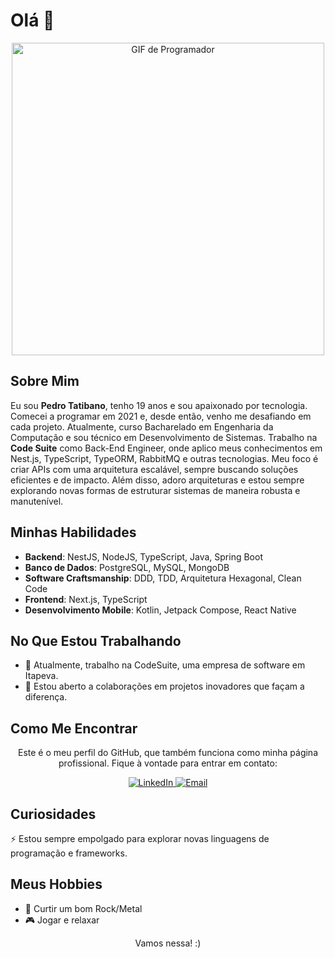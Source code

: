 <h1>Olá 👋</h1>
<div align="center">
  <img src="https://i.pinimg.com/originals/e4/26/70/e426702edf874b181aced1e2fa5c6cde.gif" alt="GIF de Programador" width="500"/>
</div>

<h2>Sobre Mim</h2>
<p>
  Eu sou <strong>Pedro Tatibano</strong>, tenho 19 anos e sou apaixonado por tecnologia. Comecei a programar em 2021 e, desde então, venho me desafiando em cada projeto. Atualmente, curso Bacharelado em Engenharia da Computação e sou técnico em Desenvolvimento de Sistemas. Trabalho na <strong>Code Suite</strong> como Back-End Engineer, onde aplico meus conhecimentos em Nest.js, TypeScript, TypeORM, RabbitMQ e outras tecnologias. Meu foco é criar APIs com uma arquitetura escalável, sempre buscando soluções eficientes e de impacto. Além disso, adoro arquiteturas e estou sempre explorando novas formas de estruturar sistemas de maneira robusta e manutenível.
</p>

<h2>Minhas Habilidades</h2>
<ul>
  <li><strong>Backend</strong>: NestJS, NodeJS, TypeScript, Java, Spring Boot</li>
  <li><strong>Banco de Dados</strong>: PostgreSQL, MySQL, MongoDB</li>
  <li><strong>Software Craftsmanship</strong>: DDD, TDD, Arquitetura Hexagonal, Clean Code</li>
  <li><strong>Frontend</strong>: Next.js, TypeScript</li>
  <li><strong>Desenvolvimento Mobile</strong>: Kotlin, Jetpack Compose, React Native</li>
</ul>

<h2>No Que Estou Trabalhando</h2>
<ul>
  <li>🔭 Atualmente, trabalho na CodeSuite, uma empresa de software em Itapeva.</li>
  <li>👯 Estou aberto a colaborações em projetos inovadores que façam a diferença.</li>
</ul>

<h2>Como Me Encontrar</h2>
<div align="center">
  <p>Este é o meu perfil do GitHub, que também funciona como minha página profissional. Fique à vontade para entrar em contato:</p>
  <a href="https://www.linkedin.com/in/pedro-tatibano/">
    <img src="https://img.shields.io/badge/LinkedIn-0077B5?style=for-the-badge&logo=linkedin&logoColor=white" alt="LinkedIn">
  </a>
  <a href="mailto:pedrotatibano1900@gmail.com">
    <img src="https://img.shields.io/badge/Email-D14836?style=for-the-badge&logo=gmail&logoColor=white" alt="Email">
  </a>
</div>

<h2>Curiosidades</h2>
<p>⚡ Estou sempre empolgado para explorar novas linguagens de programação e frameworks.</p>

<h2>Meus Hobbies</h2>
<ul>
  <li>🎸 Curtir um bom Rock/Metal</li>
  <li>🎮 Jogar e relaxar</li>
</ul>

<div align="center">
  <p>Vamos nessa! :)</p>
</div>
